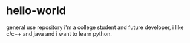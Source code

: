 # hello-world
general use repository
i'm a college student and future developer, i like c/c++ and java and i want to learn python.
